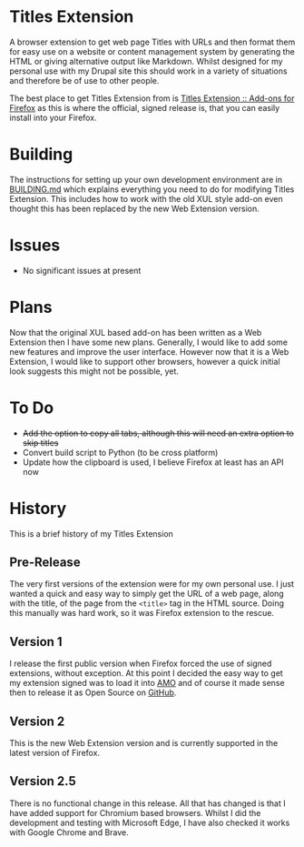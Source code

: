 # Titles Extension
A browser extension to get web page Titles with URLs and then format them for easy use on a website or content management system by generating the HTML or giving alternative output like Markdown. Whilst designed for my personal use with my Drupal site this should work in a variety of situations and therefore be of use to other people.

The best place to get Titles Extension from is [Titles Extension :: Add-ons for Firefox](https://addons.mozilla.org/en-GB/firefox/addon/titles-extension/) as this is where the official, signed release is, that you can easily install into your Firefox.

# Building
The instructions for setting up your own development environment are in [BUILDING.md](BUILDING.md) which explains everything you need to do for modifying Titles Extension. This includes how to work with the old XUL style add-on even thought this has been replaced by the new Web Extension version.

# Issues
* No significant issues at present

# Plans
Now that the original XUL based add-on has been written as a Web Extension then I have some new plans. Generally, I would like to add some new features and improve the user interface. However now that it is a Web Extension, I would like to support other browsers, however a quick initial look suggests this might not be possible, yet.

# To Do
* <strike>Add the option to copy all tabs, although this will need an extra option to skip titles</strike>
* Convert build script to Python (to be cross platform)
* Update how the clipboard is used, I believe Firefox at least has an API now

# History
This is a brief history of my Titles Extension

## Pre-Release
The very first versions of the extension were for my own personal use. I just wanted a quick and easy way to simply get the URL of a web page, along with the title, of the page from the `<title>` tag in the HTML source. Doing this manually was hard work, so it was Firefox extension to the rescue.

## Version 1
I release the first public version when Firefox forced the use of signed extensions, without exception. At this point I decided the easy way to get my extension signed was to load it into [AMO](https://addons.mozilla.org/en-GB/firefox/extensions/) and of course it made sense then to release it as Open Source on [GitHub](https://github.com/).

## Version 2
This is the new Web Extension version and is currently supported in the latest version of Firefox.

## Version 2.5
There is no functional change in this release. All that has changed is that I have added support for Chromium based browsers. Whilst I did the development and testing with Microsoft Edge, I have also checked it works with Google Chrome and Brave.